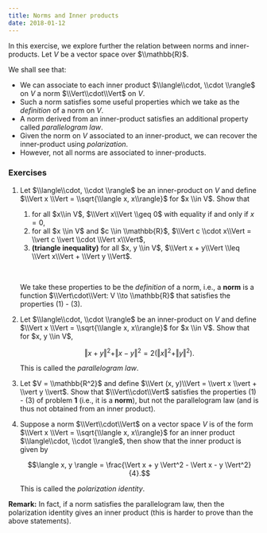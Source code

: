 ```yaml
---
title: Norms and Inner products
date: 2018-01-12
---
```


In this exercise, we explore further the relation between norms and inner-products. Let $V$ be a vector space over $\\mathbb{R}$.

We shall see that:

* We can associate to each inner product $\\langle\\cdot, \\cdot \\rangle$ on $V$ a norm $\\Vert\\cdot\\Vert$ on $V$.
* Such a norm satisfies some useful properties which we take as the _definition_ of a norm on $V$.
* A norm derived from an inner-product satisfies an additional property called _parallelogram law_.
* Given the norm on $V$ associated to an inner-product, we can recover the inner-product using _polarization_.
* However, not all norms are associated to inner-products.

### Exercises

1. Let $\\langle\\cdot, \\cdot \\rangle$ be an inner-product on $V$ and define $\\Vert x \\Vert = \\sqrt{\\langle x, x\\rangle}$ for $x \\in V$. Show that
    1. for all $x\\in V$, $\\Vert x\\Vert \\geq 0$ with equality if and only if $x = 0$,
    2. for all $x \\in V$ and $c \\in \\mathbb{R}$, $\\Vert c \\cdot x\\Vert = \\vert c \\vert \\cdot \\Vert x\\Vert$,
    3. __(triangle inequality)__ for all $x, y \\in V$, $\\Vert x + y\\Vert \\leq \\Vert x\\Vert + \\Vert y \\Vert$.

    $~$

    We take these properties to be the _definition_ of a norm, i.e., a __norm__ is a function $\\Vert\cdot\\Vert: V \\to \\mathbb{R}$ that satisfies the properties (1) - (3).

2. Let $\\langle\\cdot, \\cdot \\rangle$ be an inner-product on $V$ and define $\\Vert x \\Vert = \\sqrt{\\langle x, x\\rangle}$ for $x \\in V$. Show that for $x, y \\in V$,

    $$\Vert x + y \Vert^2 + \Vert x - y \Vert^2 = 2(\Vert x\Vert^2 + \Vert y \Vert^2).$$

    This is called the _parallelogram law_.

3. Let $V = \\mathbb{R^2}$ and define $\\Vert (x, y)\\Vert = \\vert x \\vert + \\vert y \\vert$. Show that $\\Vert\\cdot\\Vert$ satisfies the properties (1) - (3) of problem __1__ (i.e., it is a __norm__), but not the parallelogram law (and is thus not obtained from an inner product).

4. Suppose a norm $\\Vert\\cdot\\Vert$ on a vector space $V$ is of the form $\\Vert x \\Vert = \\sqrt{\\langle x, x\\rangle}$ for an inner product $\\langle\\cdot, \\cdot \\rangle$, then show that the inner product is given by

    $$\langle x, y \rangle = \frac{\Vert x + y \Vert^2 - \Vert x - y \Vert^2}{4}.$$

   This is called the _polarization identity_.


**Remark:** In fact, if a norm satisfies the parallelogram law, then the polarization identity gives an inner product (this is harder to prove than the above statements).
